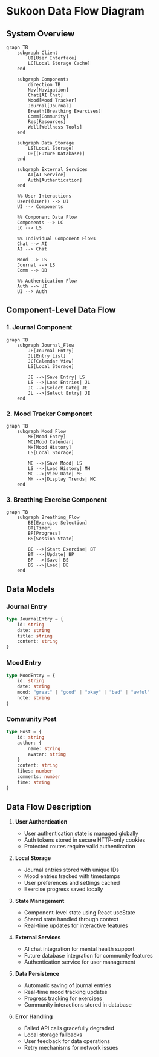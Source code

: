 # Sukoon Data Flow Diagram

## System Overview

```mermaid
graph TB
    subgraph Client
        UI[User Interface]
        LC[Local Storage Cache]
    end

    subgraph Components
        direction TB
        Nav[Navigation]
        Chat[AI Chat]
        Mood[Mood Tracker]
        Journal[Journal]
        Breath[Breathing Exercises]
        Comm[Community]
        Res[Resources]
        Well[Wellness Tools]
    end

    subgraph Data_Storage
        LS[Local Storage]
        DB[(Future Database)]
    end

    subgraph External_Services
        AI[AI Service]
        Auth[Authentication]
    end

    %% User Interactions
    User((User)) --> UI
    UI --> Components

    %% Component Data Flow
    Components --> LC
    LC --> LS
    
    %% Individual Component Flows
    Chat --> AI
    AI --> Chat
    
    Mood --> LS
    Journal --> LS
    Comm --> DB
    
    %% Authentication Flow
    Auth --> UI
    UI --> Auth
```

## Component-Level Data Flow

### 1. Journal Component
```mermaid
graph TB
    subgraph Journal_Flow
        JE[Journal Entry]
        JL[Entry List]
        JC[Calendar View]
        LS[Local Storage]
        
        JE -->|Save Entry| LS
        LS -->|Load Entries| JL
        JC -->|Select Date| JE
        JL -->|Select Entry| JE
    end
```

### 2. Mood Tracker Component
```mermaid
graph TB
    subgraph Mood_Flow
        ME[Mood Entry]
        MC[Mood Calendar]
        MH[Mood History]
        LS[Local Storage]
        
        ME -->|Save Mood| LS
        LS -->|Load History| MH
        MC -->|View Date| ME
        MH -->|Display Trends| MC
    end
```

### 3. Breathing Exercise Component
```mermaid
graph TB
    subgraph Breathing_Flow
        BE[Exercise Selection]
        BT[Timer]
        BP[Progress]
        BS[Session State]
        
        BE -->|Start Exercise| BT
        BT -->|Update| BP
        BP -->|Save| BS
        BS -->|Load| BE
    end
```

## Data Models

### Journal Entry
```typescript
type JournalEntry = {
    id: string
    date: string
    title: string
    content: string
}
```

### Mood Entry
```typescript
type MoodEntry = {
    id: string
    date: string
    mood: "great" | "good" | "okay" | "bad" | "awful"
    note: string
}
```

### Community Post
```typescript
type Post = {
    id: string
    author: {
        name: string
        avatar: string
    }
    content: string
    likes: number
    comments: number
    time: string
}
```

## Data Flow Description

1. **User Authentication**
   - User authentication state is managed globally
   - Auth tokens stored in secure HTTP-only cookies
   - Protected routes require valid authentication

2. **Local Storage**
   - Journal entries stored with unique IDs
   - Mood entries tracked with timestamps
   - User preferences and settings cached
   - Exercise progress saved locally

3. **State Management**
   - Component-level state using React useState
   - Shared state handled through context
   - Real-time updates for interactive features

4. **External Services**
   - AI chat integration for mental health support
   - Future database integration for community features
   - Authentication service for user management

5. **Data Persistence**
   - Automatic saving of journal entries
   - Real-time mood tracking updates
   - Progress tracking for exercises
   - Community interactions stored in database

6. **Error Handling**
   - Failed API calls gracefully degraded
   - Local storage fallbacks
   - User feedback for data operations
   - Retry mechanisms for network issues 